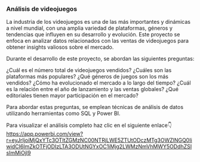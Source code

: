 ### Análisis de videojuegos

<p>
La industria de los videojuegos es una de las más importantes y dinámicas a nivel mundial, con una amplia variedad de plataformas, géneros y tendencias que influyen en su desarrollo y evolución. Este proyecto se enfoca en analizar datos relacionados con las ventas de videojuegos para obtener insights valiosos sobre el mercado.

Durante el desarrollo de este proyecto, se abordan las siguientes preguntas:

¿Cuál es el número total de videojuegos vendidos?
¿Cuáles son las plataformas más populares?
¿Qué géneros de juegos son los más vendidos?
¿Cómo ha evolucionado el mercado a lo largo del tiempo?
¿Cuál es la relación entre el año de lanzamiento y las ventas globales?
¿Qué editoriales tienen mayor participación en el mercado?

Para abordar estas preguntas, se emplean técnicas de análisis de datos utilizando herramientas como SQL y Power BI.

Para visualizar el análisis completo haz clic en el siguiente enlace👇 
https://app.powerbi.com/view?r=eyJrIjoiMjQxYTc3OTItZGMzNC00NTRjLWE5ZTUtODczMTg3OWZlNGQ0IiwidCI6ImZkOTFjODIzLTA3ODUtNGYxOC1iMjg2LWMzNmVhMWY5ODdhZSIsImMiOjl9

</p>
